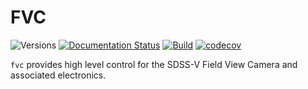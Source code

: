 # FVC

![Versions](https://img.shields.io/badge/python->3.9-blue)
[![Documentation Status](https://readthedocs.org/projects/fvc/badge/?version=latest)](https://sdss-fvc.readthedocs.io/en/latest/?badge=latest)
[![Build](https://img.shields.io/github/workflow/status/sdss/fvc/Test)](https://github.com/sdss/fvc/actions)
[![codecov](https://codecov.io/gh/sdss/fvc/branch/master/graph/badge.svg)](https://codecov.io/gh/sdss/jaeger)

`fvc` provides high level control for the SDSS-V Field View Camera and associated electronics.
